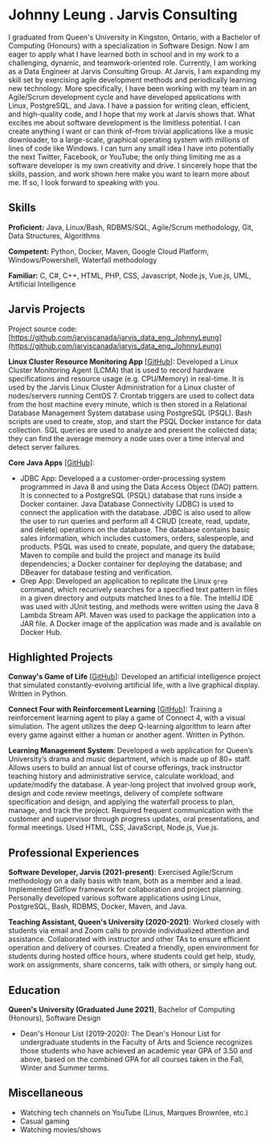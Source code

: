 # Johnny Leung . Jarvis Consulting

I graduated from Queen's University in Kingston, Ontario, with a Bachelor of Computing (Honours) with a specialization in Software Design. Now I am eager to apply what I have learned both in school and in my work to a challenging, dynamic, and teamwork-oriented role.
Currently, I am working as a Data Engineer at Jarvis Consulting Group. At Jarvis, I am expanding my skill set by exercising agile development methods and periodically learning new technology. More specifically, I have been working with my team in an Agile/Scrum development cycle and have developed applications with Linux, PostgreSQL, and Java. I have a passion for writing clean, efficient, and high-quality code, and I hope that my work at Jarvis shows that.
What excites me about software development is the limitless potential. I can create anything I want or can think of–from trivial applications like a music downloader, to a large-scale, graphical operating system with millions of lines of code like Windows. I can turn any small idea I have into potentially the next Twitter, Facebook, or YouTube; the only thing limiting me as a software developer is my own creativity and drive.
I sincerely hope that the skills, passion, and work shown here make you want to learn more about me. If so, I look forward to speaking with you.

## Skills

**Proficient:** Java, Linux/Bash, RDBMS/SQL, Agile/Scrum methodology, Git, Data Structures, Algorithms

**Competent:** Python, Docker, Maven, Google Cloud Platform, Windows/Powershell, Waterfall methodology

**Familiar:** C, C#, C++, HTML, PHP, CSS, Javascript, Node.js, Vue.js, UML, Artificial Intelligence

## Jarvis Projects

Project source code: [https://github.com/jarviscanada/jarvis_data_eng_JohnnyLeung](https://github.com/jarviscanada/jarvis_data_eng_JohnnyLeung)


**Linux Cluster Resource Monitoring App** [[GitHub](https://github.com/jarviscanada/jarvis_data_eng_JohnnyLeung/tree/master/linux_sql)]: Developed a Linux Cluster Monitoring Agent (LCMA) that is used to record hardware specifications and resource usage (e.g. CPU/Memory) in real-time. It is used by the Jarvis Linux Cluster Administration for a Linux cluster of nodes/servers running CentOS 7. Crontab triggers are used to collect data from the host machine every minute, which is then stored in a Relational Database Management System database using PostgreSQL (PSQL). Bash scripts are used to create, stop, and start the PSQL Docker instance for data collection. SQL queries are used to analyze and present the collected data; they can find the average memory a node uses over a time interval and detect server failures.

**Core Java Apps** [[GitHub](https://github.com/jarviscanada/jarvis_data_eng_JohnnyLeung/tree/master/core_java)]:
      
  - JDBC App: Developed a a customer-order-processing system programmed in Java 8 and using the Data Access Object (DAO) pattern. It is connected to a PostgreSQL (PSQL) database that runs inside a Docker container. Java Database Connectivity (JDBC) is used to connect the application with the database. JDBC is also used to allow the user to run queries and perform all 4 CRUD (create, read, update, and delete) operations on the database. The database contains basic sales information, which includes customers, orders, salespeople, and products. PSQL was used to create, populate, and query the database; Maven to compile and build the project and manage its build dependencies; a Docker container for deploying the database; and DBeaver for database testing and verification.
  - Grep App: Developed an application to replicate the Linux `grep` command, which recurively searches for a specified text pattern in files in a given directory and outputs matched lines to a file. The IntelliJ IDE was used with JUnit testing, and methods were written using the Java 8 Lambda Stream API. Maven was used to package the application into a JAR file. A Docker image of the application was made and is available on Docker Hub.


## Highlighted Projects
**Conway's Game of Life** [[GitHub](https://github.com/EternalDragonX/Conway-s-Game-of-Life)]: Developed an artificial intelligence project that simulated constantly-evolving artificial life, with a live graphical display. Written in Python.

**Connect Four with Reinforcement Learning** [[GitHub](https://github.com/EternalDragonX/Connect-Four-with-Reinforcement-Learning)]: Training a reinforcement learning agent to play a game of Connect 4, with a visual simulation. The agent utilizes the deep Q-learning algorithm to learn after every game against either a human or another agent. Written in Python.

**Learning Management System**: Developed a web application for Queen’s University’s drama and music department, which is made up of 80+ staff. Allows users to build an annual list of course offerings, track instructor teaching history and administrative service, calculate workload, and update/modify the database. A year-long project that involved group work, design and code review meetings, delivery of complete software specification and design, and applying the waterfall process to plan, manage, and track the project. Required frequent communication with the customer and supervisor through progress updates, oral presentations, and formal meetings. Used HTML, CSS, JavaScript, Node.js, Vue.js.


## Professional Experiences

**Software Developer, Jarvis (2021-present)**: Exercised Agile/Scrum methodology on a daily basis with team, both as a member and a lead. Implemented Gitflow framework for collaboration and project planning. Personally developed various software applications using Linux, PostgreSQL, Bash, RDBMS, Docker, Maven, and Java.

**Teaching Assistant, Queen's University (2020-2021)**: Worked closely with students via email and Zoom calls to provide individualized attention and assistance. Collaborated with instructor and other TAs to ensure efficient operation and delivery of courses. Created a friendly, open environment for students during hosted office hours, where students could get help, study, work on assignments, share concerns, talk with others, or simply hang out.


## Education
**Queen's University (Graduated June 2021)**, Bachelor of Computing (Honours), Software Design
- Dean's Honour List (2019-2020): The Dean's Honour List for undergraduate students in the Faculty of Arts and Science recognizes those students who have achieved an academic year GPA of 3.50 and above, based on the combined GPA for all courses taken in the Fall, Winter and Summer terms.


## Miscellaneous
- Watching tech channels on YouTube (Linus, Marques Brownlee, etc.)
- Casual gaming
- Watching movies/shows